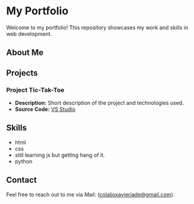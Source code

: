 # My Portfolio

Welcome to my portfolio! This repository showcases my work and skills in web development.

## About Me
## Projects

### Project Tic-Tak-Toe 
- **Description:** Short description of the project and technologies used.
- **Source Code:** [VS Studio](#)

## Skills

- html
- css
- still learning js but getting hang of it.
- python

## Contact

Feel free to reach out to me via Mail: (colaljoxavierjade@gmail.com).

